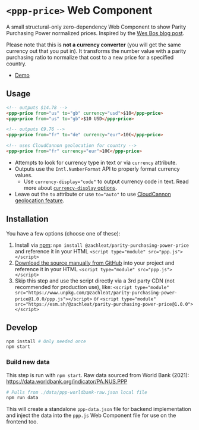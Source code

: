 # `<ppp-price>` Web Component

A small structural-only zero-dependency Web Component to show Parity Purchasing Power normalized prices. Inspired by the [Wes Bos blog post](https://wesbos.com/parity-purchasing-power).

Please note that this is **not a currency converter** (you will get the same currency out that you put in). It transforms the number value with a parity purchasing ratio to normalize that cost to a new price for a specified country.

* [Demo](https://wooden-macadamia.cloudvent.net/)

## Usage

```html
<!-- outputs $14.78 -->
<ppp-price from="us" to="gb" currency="usd">$10</ppp-price>
<ppp-price from="us" to="gb">$10 USD</ppp-price>

<!-- outputs €9.76 -->
<ppp-price from="fr" to="de" currency="eur">10€</ppp-price>

<!-- uses CloudCannon geolocation for country -->
<ppp-price from="fr" currency="eur">10€</ppp-price>
```

* Attempts to look for currency type in text or via `currency` attribute.
* Outputs use the `Intl.NumberFormat` API to properly format currency values.
	* Use `currency-display="code"` to output currency code in text. Read more about [`currency-display` options](https://developer.mozilla.org/en-US/docs/Web/JavaScript/Reference/Global_Objects/Intl/NumberFormat/NumberFormat#currencydisplay).
* Leave out the `to` attribute or use `to="auto"` to use [CloudCannon geolocation feature](https://cloudcannon.com/documentation/articles/using-geolocation-to-detect-your-users-country/).

## Installation

You have a few options (choose one of these):

1. Install via [npm](https://www.npmjs.com/package/@zachleat/parity-purchasing-power-price): `npm install @zachleat/parity-purchasing-power-price` and reference it in your HTML `<script type="module" src="ppp.js"></script>`
1. [Download the source manually from GitHub](https://github.com/zachleat/parity-purchasing-power-price/tags) into your project and reference it in your HTML `<script type="module" src="ppp.js"></script>`
1. Skip this step and use the script directly via a 3rd party CDN (not recommended for production use), like: `<script type="module" src="https://www.unpkg.com/@zachleat/parity-purchasing-power-price@1.0.0/ppp.js"></script>` or `<script type="module" src="https://esm.sh/@zachleat/parity-purchasing-power-price@1.0.0"></script>`

## Develop

```sh
npm install # Only needed once
npm start
```

### Build new data

This step is run with `npm start`. Raw data sourced from World Bank (2021): https://data.worldbank.org/indicator/PA.NUS.PPP

```sh
# Pulls from ./data/ppp-worldbank-raw.json local file
npm run data
```

This will create a standalone `ppp-data.json` file for backend implementation and inject the data into the `ppp.js` Web Component file for use on the frontend too.